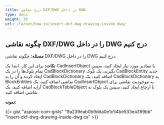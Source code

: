 ```yaml
---
title: درج نقاشی DXF/DWG در داخل DWG
type: docs
weight: 38
url: /fa/net/how-to/insert-dxf-dwg-drawing-inside-dwg/
---
```


## **چگونه نقاشی DXF/DWG را در داخل DWG درج کنیم**

**مسئله:** چگونه نقاشی DXF/DWG را در داخل DWG درج کنیم.

**نکات:** برای این کار، ابتدا یک CadInsertObject با مقادیر مورد نیاز ایجاد کنید، سپس تمام بلوک‌ها را در یک CadBlockDictionary بگیرید، یک بلوک CadBlockEntity جدید ایجاد کرده و آن را به CadBlockDictionary اضافه کنید، یک CadBlockDictionary به BlockEntities نقاشی اضافه کنید، یک CadInsertObject به موجودیت نقاشی برای آرایه اضافه کنید، یک CadBlockTableObject با ارجاع ایجاد کنید، سپس یک بلوک به نقاشی اضافه کنید.

**نمونه:**

{{< gist "aspose-com-gists" "9a239eab0b9dda0e1c54be533ea399bb" "insert-dxf-dwg-drawing-inside-dwg.cs" >}}
